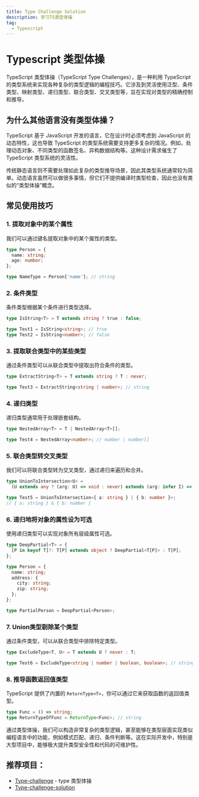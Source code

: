 ```yaml
---
title: Type Challenge Solution
description: 学习TS类型体操
tag:
  - Typescript
---
```


# Typescript 类型体操

TypeScript 类型体操（TypeScript Type Challenges），是一种利用 TypeScript 的类型系统来实现各种复杂的类型逻辑的编程技巧。它涉及到灵活使用泛型、条件类型、映射类型、递归类型、联合类型、交叉类型等，旨在实现对类型的精确控制和推导。
## 为什么其他语言没有类型体操？

TypeScript 基于 JavaScript 开发的语言，它在设计时必须考虑到 JavaScript 的动态特性，这也导致 TypeScript 的类型系统需要支持更多复杂的情况。例如，处理动态对象、不同类型的函数签名、异构数据结构等。这种设计需求催生了 TypeScript 类型系统的灵活性。  

传统静态语言则不需要处理如此复杂的类型推导场景，因此其类型系统通常较为简单。动态语言虽然可以做很多事情，但它们不提供编译时类型检查，因此也没有类似的“类型体操”概念。



## 常见使用技巧

### 1. **提取对象中的某个属性**  
我们可以通过键名提取对象中的某个属性的类型。

```ts
type Person = {
  name: string;
  age: number;
};

type NameType = Person['name']; // string
```

### 2. **条件类型**  
条件类型根据某个条件进行类型选择。

```ts
type IsString<T> = T extends string ? true : false;

type Test1 = IsString<string>; // true
type Test2 = IsString<number>; // false
```

### 3. **提取联合类型中的某些类型**  
通过条件类型可以从联合类型中提取出符合条件的类型。

```ts
type ExtractString<T> = T extends string ? T : never;

type Test3 = ExtractString<string | number>; // string
```

### 4. **递归类型**  
递归类型通常用于处理嵌套结构。

```ts
type NestedArray<T> = T | NestedArray<T>[];

type Test4 = NestedArray<number>; // number | number[]
```

### 5. **联合类型转交叉类型**  
我们可以将联合类型转为交叉类型，通过递归来遍历和合并。

```ts
type UnionToIntersection<U> = 
  (U extends any ? (arg: U) => void : never) extends (arg: infer I) => void ? I : never;

type Test5 = UnionToIntersection<{ a: string } | { b: number }>; 
// { a: string } & { b: number }
```

### 6. **递归地将对象的属性设为可选**  
使用递归类型可以实现对象所有层级属性可选。

```ts
type DeepPartial<T> = {
  [P in keyof T]?: T[P] extends object ? DeepPartial<T[P]> : T[P];
};

type Person = {
  name: string;
  address: {
    city: string;
    zip: string;
  };
};

type PartialPerson = DeepPartial<Person>;
```

### 7. **Union类型剔除某个类型**  
通过条件类型，可以从联合类型中排除特定类型。

```ts
type ExcludeType<T, U> = T extends U ? never : T;

type Test6 = ExcludeType<string | number | boolean, boolean>; // string | number
```

### 8. **推导函数返回值类型**  
TypeScript 提供了内置的 `ReturnType<T>`，你可以通过它来获取函数的返回值类型。

```ts
type Func = () => string;
type ReturnTypeOfFunc = ReturnType<Func>; // string
```

通过类型体操，我们可以构造非常复杂的类型逻辑，甚至能够在类型层面实现类似编程语言中的功能，例如模式匹配、递归、条件判断等。这在实际开发中，特别是大型项目中，能够极大提升类型安全性和代码的可维护性。

## 推荐项目：
- [Type-challenge](https://github.com/type-challenges/type-challenges) - type 类型体操
- [Type-challenge-solution](https://github.com/ghaiklor/type-challenges-solutions?tab=readme-ov-file)